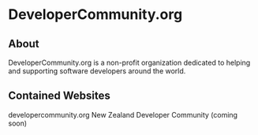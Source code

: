 # DeveloperCommunity.org

## About

DeveloperCommunity.org is a non-profit organization dedicated to helping and supporting software developers around the world.

## Contained Websites

developercommunity.org
New Zealand Developer Community (coming soon)

